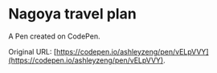 # Nagoya travel plan

A Pen created on CodePen.

Original URL: [https://codepen.io/ashleyzeng/pen/vELpVVY](https://codepen.io/ashleyzeng/pen/vELpVVY).


